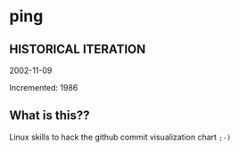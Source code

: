 # ping

## HISTORICAL ITERATION
2002-11-09

Incremented: 1986

## What is this?? 
Linux skills to hack the github commit visualization chart `;-)`
